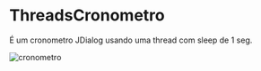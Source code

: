 # ThreadsCronometro
É um cronometro JDialog usando uma thread com sleep de 1 seg.

![cronometro](https://github.com/Alexandrelimax/ThreadsCronometro/assets/96657257/11f9a457-39a9-4d39-8104-b644c6057d52)
